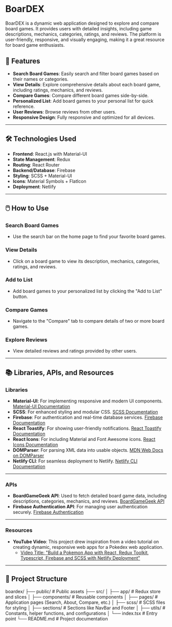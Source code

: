 # BoarDEX

BoarDEX is a dynamic web application designed to explore and compare board games. It provides users with detailed insights, including game descriptions, mechanics, categories, ratings, and reviews. The platform is user-friendly, responsive, and visually engaging, making it a great resource for board game enthusiasts.

## 🚀 Features

- **Search Board Games**: Easily search and filter board games based on their names or categories.
- **View Details**: Explore comprehensive details about each board game, including ratings, mechanics, and reviews.
- **Compare Games**: Compare different board games side-by-side.
- **Personalized List**: Add board games to your personal list for quick reference.
- **User Reviews**: Browse reviews from other users.
- **Responsive Design**: Fully responsive and optimized for all devices.

---

## 🛠️ Technologies Used

- **Frontend**: React.js with Material-UI
- **State Management**: Redux
- **Routing**: React Router
- **Backend/Database**: Firebase
- **Styling**: SCSS + Material-UI
- **Icons**: Material Symbols + FlatIcon
- **Deployment**: Netlify

---

## 🖱️ How to Use

### Search Board Games

- Use the search bar on the home page to find your favorite board games.

### View Details

- Click on a board game to view its description, mechanics, categories, ratings, and reviews.

### Add to List

- Add board games to your personalized list by clicking the "Add to List" button.

### Compare Games

- Navigate to the "Compare" tab to compare details of two or more board games.

### Explore Reviews

- View detailed reviews and ratings provided by other users.

---

## 📚 Libraries, APIs, and Resources

### Libraries

- **Material-UI**: For implementing responsive and modern UI components. [Material-UI Documentation](https://mui.com/)
- **SCSS**: For enhanced styling and modular CSS. [SCSS Documentation](https://sass-lang.com/)
- **Firebase**: For authentication and real-time database services. [Firebase Documentation](https://firebase.google.com/)
- **React Toastify**: For showing user-friendly notifications. [React Toastify Documentation](https://fkhadra.github.io/react-toastify/)
- **React Icons**: For including Material and Font Awesome icons. [React Icons Documentation](https://react-icons.github.io/react-icons/)
- **DOMParser**: For parsing XML data into usable objects. [MDN Web Docs on DOMParser](https://developer.mozilla.org/en-US/docs/Web/API/DOMParser)
- **Netlify CLI**: For seamless deployment to Netlify. [Netlify CLI Documentation](https://docs.netlify.com/cli/get-started/)

---

### APIs

- **BoardGameGeek API**: Used to fetch detailed board game data, including descriptions, categories, mechanics, and reviews. [BoardGameGeek API](https://boardgamegeek.com/wiki/page/BGG_XML_API2)
- **Firebase Authentication API**: For managing user authentication securely. [Firebase Authentication](https://firebase.google.com/products/auth)

---

### Resources

- **YouTube Video**: This project drew inspiration from a video tutorial on creating dynamic, responsive web apps for a Pokedex web application.
  - [Video Title: "Build a Pokemon App with React, Redux Toolkit, Typescript, Firebase and SCSS with Netlify Deployment"](https://www.youtube.com/watch?v=qs2neNqLcmw&t=855s)

---

## 📂 Project Structure

boardex/
├── public/ # Public assets
├── src/
│ ├── app/ # Redux store and slices
│ ├── components/ # Reusable components
│ ├── pages/ # Application pages (Search, About, Compare, etc.)
│ ├── scss/ # SCSS files for styling
│ ├── sections/ # Sections like NavBar and Footer
│ ├── utils/ # Constants, helper functions, and configurations
│ └── index.tsx # Entry point
└── README.md # Project documentation
